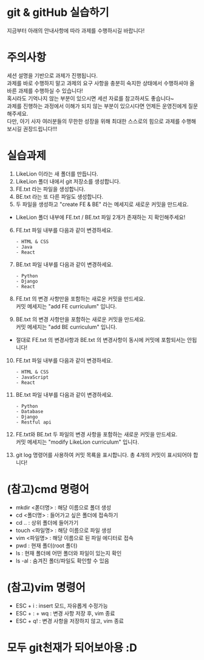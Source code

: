 # git & gitHub 실습하기

지금부터 아래의 안내사항에 따라 과제를 수행하시길 바랍니다!



# 주의사항

세션 설명을 기반으로 과제가 진행됩니다.<br/>
과제를 바로 수행하지 말고 과제의 요구 사항을 충분히 숙지한 상태에서 수행하셔야 올바른 과제를 수행하실 수 있습니다!<br/>
혹시라도 기억나지 않는 부분이 있으시면 세션 자료를 참고하셔도 좋습니다~<br/>
과제를 진행하는 과정에서 이해가 되지 않는 부분이 있으시다면 언제든 운영진에게 질문해주세요.<br/>
다만, 아기 사자 여러분들의 무한한 성장을 위해 최대한 스스로의 힘으로 과제를 수행해보시길 권장드립니다!!!



# 실습과제

1. LikeLion 이라는 새 폴더를 만듭니다.
2. LikeLion 폴더 내에서 git 저장소를 생성합니다.
3. FE.txt 라는 파일을 생성합니다.
4. BE.txt 라는 또 다른 파일도 생성합니다. 
5. 두 파일을 생성하고 "create FE & BE" 라는 메세지로 새로운 커밋을 만드세요.<br/>

* LikeLion 폴더 내부에 FE.txt / BE.txt 파일 2개가 존재하는 지 확인해주세요!<br/>

6. FE.txt 파일 내부를 다음과 같이 변경하세요.
    
    ```
    - HTML & CSS
    - Java
    - React
    ```

7. BE.txt 파일 내부를 다음과 같이 변경하세요.
    
    ```
    - Python
    - Django
    - React
    ```

8. FE.txt 의 변경 사항만을 포함하는 새로운 커밋을 만드세요.
   <br/>커밋 메세지는 "add FE curriculum" 입니다.

9. BE.txt 의 변경 사항만을 포함하는 새로운 커밋을 만드세요.
   <br/>커밋 메세지는 "add BE curriculum" 입니다.<br/>

* 절대로 FE.txt 의 변경사항과 BE.txt 의 변경사항이 동시에 커밋에 포함되서는 안됩니다!<br/>

10. FE.txt 파일 내부를 다음과 같이 변경하세요.
    
    ```
    - HTML & CSS
    - JavaScript
    - React
    ```

11. BE.txt 파일 내부를 다음과 같이 변경하세요.
    
    ```
    - Python
    - Database
    - Django
    - Restful api
    ```

12. FE.txt와 BE.txt 두 파일의 변경 사항을 포함하는 새로운 커밋을 만드세요.
    <br/>커밋 메세지는 "modify LikeLion curriculum" 입니다.

13. git log 명령어를 사용하여 커밋 목룍을 표시합니다. 
    총 4개의 커밋이 표시되어야 합니다!



# (참고)cmd 명령어
- mkdir <폳더명> : 해당 이름으로 폴더 생성
- cd <폴더명> : 들어가고 싶은 폴더에 접속하기
- cd .. : 상위 폴더에 들어가기
- touch <파일명> : 해당 이름으로 파일 생성
- vim <파일명> : 해당 이름으로 된 파일 에디터로 접속
- pwd : 현재 폴더(root 폴더)
- ls : 현재 폴더에 어떤 폴더와 파일이 있는지 확인
- ls -al : 숨겨진 폴더/파일도 확인할 수 있음<br/>

# (참고)vim 명령어
- ESC + i : insert 모드, 자유롭게 수정가능
- ESC + : + wq : 변경 사항 저장 후, vim 종료
- ESC + q! : 변경 사항을 저장하지 않고, vim 종료



# 모두 git천재가 되어보아용 :D 